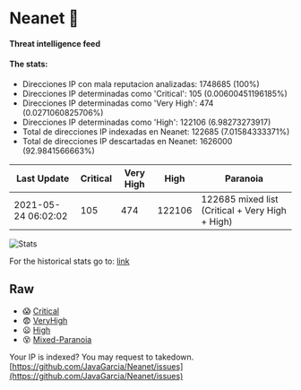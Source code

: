 # Neanet :hocho:
#### Threat intelligence feed
#### The stats:

- Direcciones IP con mala reputacion analizadas: 1748685 (100%)
- Direcciones IP determinadas como 'Critical':  105 (0.00600451196185%)
- Direcciones IP determinadas como 'Very High':  474 (0.0271060825706%)
- Direcciones IP determinadas como 'High':  122106 (6.98273273917)
- Total de direcciones IP indexadas en Neanet:  122685 (7.01584333371%)
- Total de direcciones IP descartadas en Neanet:  1626000 (92.9841566663%)

| Last Update | Critical | Very High | High | Paranoia |
| --- | --- | --- | --- | --- |
| 2021-05-24 06:02:02 | 105 | 474 | 122106 | 122685 mixed list (Critical + Very High + High)|

![Stats](https://docs.google.com/spreadsheets/d/e/2PACX-1vSnaNMIXVabIpDJjufMlzH7poXnshF3mgd8Is1g9ytUEzVsP5my4Trn8f-xkoLLQ38xpL3HtmUexLo6/pubchart?oid=501124687&format=image)

For the historical stats go to: [link](/stats.csv)
## Raw
- :scream: [Critical](https://raw.githubusercontent.com/JavaGarcia/Neanet/master/blacklists/neanet_critical.txt)
- :fearful: [VeryHigh](https://raw.githubusercontent.com/JavaGarcia/Neanet/master/blacklists/neanet_veryHigh.txtt)
- :frowning: [High](https://raw.githubusercontent.com/JavaGarcia/Neanet/master/blacklists/neanet_high.txt)
- :dizzy_face: [Mixed-Paranoia](https://raw.githubusercontent.com/JavaGarcia/Neanet/master/blacklists/neanet_all.txt)


Your IP is indexed? You may request to takedown. [https://github.com/JavaGarcia/Neanet/issues](https://github.com/JavaGarcia/Neanet/issues)
















































































































































































































































































































































































































































































































































































































































































































































































































































































































































































































































































































































































































































































































































































































































































































































































































































































































































































































































































































































































































































































































































































































































































































































































































































































































































































































































































































































































































































































































































































































































































































































































































































































































































































































































































































































































































































































































































































































































































































































































































































































































































































































































































































































































































































































































































































































































































































































































































































































































































































































































































































































































































































































































































































































































































































































































































































































































































































































































































































































































































































































































































































































































































































































































































































































































































































































































































































































































